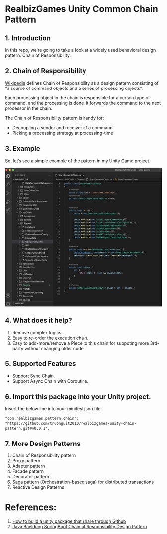 # RealbizGames Unity Common Chain Pattern

## 1. Introduction
In this repo, we're going to take a look at a widely used behavioral design pattern: Chain of Responsibility.

## 2. Chain of Responsibility
[Wikipedia](https://en.wikipedia.org/wiki/Chain-of-responsibility_pattern) defines Chain of Responsibility as a design pattern consisting of “a source of command objects and a series of processing objects”.

Each processing object in the chain is responsible for a certain type of command, and the processing is done, it forwards the command to the next processor in the chain.

The Chain of Responsibility pattern is handy for:
- Decoupling a sender and receiver of a command
- Picking a processing strategy at processing-time

## 3. Example

So, let’s see a simple example of the pattern in my Unity Game project.

![Alt text](How_To_Use_Chain_Pattern.png?raw=true "Optional Title")

## 4. What does it help?
1. Remove complex logics.
2. Easy to re-order the execution chain.
3. Easy to add-more/remove a Piece to this chain for suppoting more 3rd-party without changing older code.

## 5. Supported Features
- Support Sync Chain.
- Support Async Chain with Coroutine.

## 6. Import this package into your Unity project.

Insert the below line into your minifest.json file.

```
"com.realbizgames.pattern.chain": "https://github.com/truonguit2010/realbizgames-unity-chain-pattern.git#v0.0.1",
```

## 7. More Design Patterns 

1. Chain of Responsibility pattern
2. Proxy pattern
3. Adapter pattern
4. Facade pattern
5. Decorator pattern
6. Saga pattern (Orchestration-based saga) for distributed transactions
7. Reactive Design Patterns

# References:
1. [How to build a unity package that share through Github](https://github.com/OmiyaGames/template-unity-package)
2. [Java Baeldung SpringBoot Chain of Responsibility Design Pattern](https://www.baeldung.com/chain-of-responsibility-pattern)
